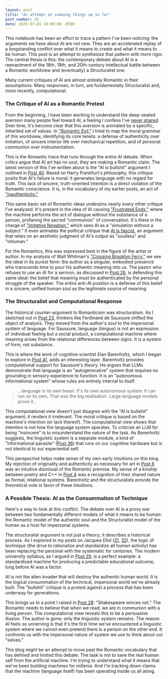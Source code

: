 ```yaml
---
layout: post
title: "An attempt at summing things up so far"
post_number: 42
date: 2025-07-01 10:00:00 -0500
---
```


This notebook has been an effort to trace a pattern I've been noticing: the arguments we have about AI are not new. They are an accelerated replay of a longstanding conflict over what it means to create and what it means to be human. This post is an attempt to synthesize that pattern with more rigor. The central thesis is this: the contemporary debate about AI is a reenactment of the 18th, 19th, and 20th-century intellectual battle between a Romantic worldview and (eventually) a Structuralist one.

Many current critiques of AI are almost entirely Romantic in their assumptions. Many responses, in turn, are fundamentally Structuralist and, more recently, computational.

### The Critique of AI as a Romantic Protest
From the beginning, I have been working to understand the deep-seated aversion many people feel toward AI, a feeling I confess I've [never shared](/post-4). Over time, it's become clear that this aversion is animated by a specific, inherited set of values. In ["Romantic Evil,"](/post-9) I tried to map the moral grammar of this worldview, identifying its core tenets: a defense of authenticity over imitation, of sincere interior life over mechanical repetition, and of personal communion over instrumentalism.

This is the Romantic trace that runs through the entire AI debate. When critics argue that AI art has no soul, they are making a Romantic claim. The latest version of this I've written about is the "AI is bullshit" argument I outlined in [Post 40](/post-40). Based on Harry Frankfurt's philosophy, this critique posits that AI's failure is moral: it generates language with no regard for truth. This lack of sincere, truth-oriented intention is a direct violation of the Romantic conscience. It is, in the vocabulary of my earlier posts, an act of ["inauthenticity."](/post-9)

This same basic set of Romantic ideas underpins nearly every other critique I've analyzed. It's present in the idea of AI causing ["Frustrated Ends,"](/post-11) where the machine performs the act of dialogue without the substance of a person, profaning the sacred "communion" of conversation. It's there in the charge of ["Imitative Negation,"](/post-12) which sees AI as a "simulation without a subject." It even animates the political critique that [AI is fascist](/post-20), an argument that relies on an aesthetic judgment of AI's output as "soulless" and "inhuman."

For the Romantics, this was expressed best in the figure of the artist or author. In my analysis of Walt Whitman's ["Crossing Brooklyn Ferry,"](/post-25) we see the ideal in its purest form: the author as a singular, embodied presence who transcends time to pour his authentic meaning into us. The pastor who refuses to use an AI for a sermon, as discussed in [Post 26](/post-26), is defending this same ideal: the belief that meaning must be authenticated by the personal struggle of the speaker. The entire anti-AI position is a defense of this belief in a sincere, unified human soul as the legitimate source of meaning.

### The Structuralist and Computational Response
The historical counter-argument to Romanticism was structuralism. As I sketched out in [Post 23](/post-23), thinkers like Ferdinand de Saussure shifted the object of analysis. They moved from the author's soul to the impersonal system of language. For Saussure, language (*langue*) is not an expression of individual feeling but a social product, a computational machine where meaning arises from the relational differences between signs. It is a system of form, not substance.

This is where the work of cognitive scientist Elan Barenholtz, which I began to explore in [Post 41](/post-41), adds an interesting layer. Barenholtz provides computational support for Saussure's theory. He argues that LLMs demonstrate that language is an "autogenerative" system that requires no grounding in sensory experience to function. It is an "autonomous informational system" whose rules are entirely internal to itself.

> ...language is its own beast. It's its own autonomous system. It can run on its own. That was the big realization. Large language models prove it...

This computational view doesn't just disagree with the "AI is bullshit" argument; it renders it irrelevant. The moral critique is based on the machine's intention (or lack thereof). The computational view shows that intention is not how the language system operates. To criticize an LLM for being "insincere" is to misunderstand the nature of the task. As Barenholtz suggests, the linguistic system is a separate module, a kind of "informational parasite" ([Post 36](/post-36)) that runs on our cognitive hardware but is not identical to our experiential self.

This perspective helps make sense of my own early intuitions on this blog. My rejection of originality and authenticity as necessary for art in [Post 6](/post-6) was an intuitive dismissal of the Romantic premise. My sense of a kinship between poetry and C++ in [Post 4](/post-4) was a recognition of their shared nature as formal, relational systems. Barenholtz and the structuralists provide the theoretical vote in favor of these intuitions.

### A Possible Thesis: AI as the Consummation of Technique
Here's a way to look at this conflict. The debate over AI is a proxy war between two fundamentally different models of what it means to be human: the Romantic model of the authentic soul and the Structuralist model of the human as a host for impersonal systems.

The structuralist argument is not just a theory; it describes a historical process. As I explored in my posts on Jacques Ellul ([31](/post-31), [32](/post-32)), the logic of *technique* (the drive to rationalize and standardize all human activity) has been replacing the personal with the systematic for centuries. The modern university syllabus, as I argued in [Post 29](/post-29), is a perfect example: a standardized machine for producing a predictable educational outcome, long before AI was a factor.

AI is not the alien invader that will destroy the authentic human world. It is the logical consummation of the technical, impersonal world we've already built. The "bullshit" critique is a protest against a process that has been underway for generations.

This brings us to a point I raised in [Post 28](/post-28): "Shakespeare winces not." The Romantic needs to believe that when we read, we are in communion with a living person. The computational view reveals this to be a persuasive illusion. The author is gone; only the linguistic system remains. The reason AI feels so unnerving is that it's the first time we've encountered a linguistic system where we cannot even pretend there is a person on the other end. It confronts us with the impersonal nature of system we use to think about our "selves."

This blog might be an attempt to move past the Romantic vocabulary that has defined and limited this debate. The task is not to save the real human self from the artificial machine. I'm trying to understand what it means that we've been building machines for millenia. And I'm tracking down claims that the machine (language itself) has been operating inside us all along.